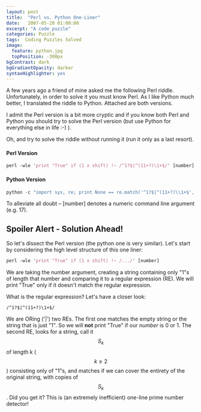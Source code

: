 ```yaml
---
layout: post
title:  "Perl vs. Python One-Liner"
date:   2007-05-20 01:00:00
excerpt: "A code puzzle"
categories: Puzzle
tags:  Coding Puzzles Solved
image:
  feature: python.jpg
  topPosition: -300px
bgContrast: dark
bgGradientOpacity: darker
syntaxHighlighter: yes
---
```

A few years ago a friend of mine asked me the following Perl riddle. Unfortunately, in order to solve it you must know Perl. As I like Python much better, I translated the riddle to Python. Attached are both versions.

I admit the Perl version is a bit more cryptic and if you know both Perl and Python you should try to solve the Perl version (but use Python for everything else in life :-) ).

Oh, and try to solve the riddle without running it (run it only as a last resort).

#### Perl Version

```perl
perl -wle 'print "True" if (1 x shift) !~ /^1?$|^(11+?)\1+$/' [number]
```

#### Python Version

```python
python -c "import sys, re; print None == re.match('^1?$|^(11+?)\\1+$','1'*int(sys.argv[1]))" [number]
```

To alleviate all doubt – [number] denotes a numeric command line argument (e.g. 17).

## Spoiler Alert - Solution Ahead!

So let's dissect the Perl version (the python one is very similar). Let's start by considering the high level structure of this one liner:

```perl
perl -wle 'print "True" if (1 x shift) !~ /.../' [number]
```
We are taking the number argument, creating a string containing only "1"s of length that number and comparing it to a regular expression (RE). We will print "True" only if it doesn't match the regular expression.

What is the regular expression? Let's have a closer look:
```regex
/^1?$|^(11+?)\1+$/
```
We are ORing ('|') two REs. The first one matches the empty string or the string that is just "1". So we will **not** print "True" if our *number* is 0 or 1. The second RE, looks for a string, call it $$S_k$$ of length k ($$k \ge 2$$) consisting only of "1"s, and matches if we can cover the entirety of the original string, with copies of $$S_k$$. Did you get it? This is (an extremely inefficient) one-line prime number detector!
